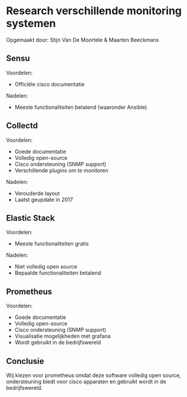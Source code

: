# Research verschillende monitoring systemen

Opgemaakt door: Stijn Van De Moortele & Maarten Beeckmans

## Sensu

Voordelen:

- Officiële cisco documentatie

Nadelen:

- Meeste functionaliteiten betalend (waaronder Ansible)

## Collectd

Voordelen:

- Goede documentatie
- Volledig open-source
- Cisco ondersteuning (SNMP support)
- Verschillende plugins om te monitoren

Nadelen:

- Verouderde layout
- Laatst geupdate in 2017

## Elastic Stack

Voordelen:

- Meeste functionaliteiten gratis

Nadelen:

- Niet volledig open source
- Bepaalde functionaliteiten betalend

## Prometheus

Voordelen:

- Goede documentatie
- Volledig open-source
- Cisco ondersteuning (SNMP support)
- Visualisatie mogelijkheden met grafana
- Wordt gebruikt in de bedrijfswereld

## Conclusie

Wij kiezen voor prometheus omdat deze software volledig open source, ondersteuning biedt voor cisco apparaten en gebruikt wordt in de bedrijfswereld.
